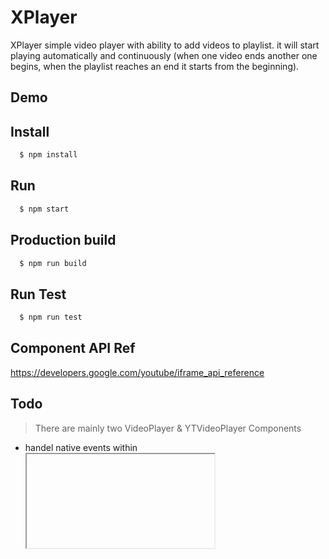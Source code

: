 # XPlayer
XPlayer simple video player with ability to add videos to playlist.
it will start playing automatically and continuously (when one video ends another one
begins, when the playlist reaches an end it starts from the beginning).

## Demo 

## Install 
```bash
  $ npm install
```
## Run 
```bash
  $ npm start
```
## Production build
```bash
  $ npm run build
```

## Run Test
```bash
  $ npm run test
```
## Component API Ref
https://developers.google.com/youtube/iframe_api_reference

## Todo
> There are mainly two VideoPlayer & YTVideoPlayer Components
- handel native events within <iframe> when the stream ended
- add support for diffrent api ex: vimeo or custome video url 
- add unit test for app Components
- make playlist items clickable
  
.... to be continued ;) 


## Maintainers

[@AhmadKabakibi](https://github.com/AhmadKabakibi)
